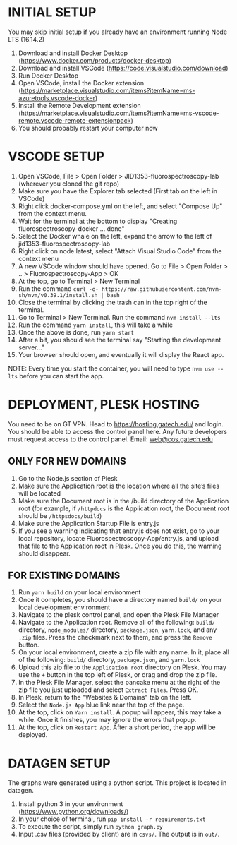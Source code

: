 # INITIAL SETUP
You may skip initial setup if you already have an environment running Node LTS (16.14.2)

1. Download and install Docker Desktop (https://www.docker.com/products/docker-desktop)
2. Download and install VSCode (https://code.visualstudio.com/download)
3. Run Docker Desktop
4. Open VSCode, install the Docker extension (https://marketplace.visualstudio.com/items?itemName=ms-azuretools.vscode-docker)
5. Install the Remote Development extension (https://marketplace.visualstudio.com/items?itemName=ms-vscode-remote.vscode-remote-extensionpack)
6. You should probably restart your computer now

# VSCODE SETUP
1. Open VSCode, File > Open Folder > JID1353-fluorospectroscopy-lab (wherever you cloned the git repo)
2. Make sure you have the Explorer tab selected (First tab on the left in VSCode)
3. Right click docker-compose.yml on the left, and select "Compose Up" from the context menu. 
4. Wait for the terminal at the bottom to display "Creating fluorospectroscopy-docker ... done"
5. Select the Docker whale on the left, expand the arrow to the left of jid1353-fluorospectroscopy-lab
6. Right click on node:latest, select "Attach Visual Studio Code" from the context menu
7. A new VSCode window should have opened. Go to File > Open Folder > .. > Fluorospectroscopy-App > OK
8. At the top, go to Terminal > New Terminal
9. Run the command ```curl -o- https://raw.githubusercontent.com/nvm-sh/nvm/v0.39.1/install.sh | bash```
10. Close the terminal by clicking the trash can in the top right of the terminal.
11. Go to Terminal > New Terminal. Run the command ```nvm install --lts```
12. Run the command ```yarn install```, this will take a while
13. Once the above is done, run ```yarn start```
14. After a bit, you should see the terminal say "Starting the development server..."
15. Your browser should open, and eventually it will display the React app.

NOTE: Every time you start the container, you will need to type ```nvm use --lts``` before you can start the app.

# DEPLOYMENT, PLESK HOSTING
You need to be on GT VPN. Head to https://hosting.gatech.edu/ and login. You should be able to access the control panel here.
Any future developers must request access to the control panel. Email: web@cos.gatech.edu

## ONLY FOR NEW DOMAINS
1. Go to the Node.js section of Plesk
2. Make sure the Application root is the location where all the site’s files will be located
3. Make sure the Document root is in the /build directory of the Application root (for example, if ```/httpdocs``` is the Application root, the Document root should be ```/httpsdocs/build```)
4. Make sure the Application Startup File is entry.js
5. If you see a warning indicating that entry.js does not exist, go to your local repository, locate Fluorospectroscopy-App/entry.js, and upload that file to the Application root in Plesk. Once you do this, the warning should disappear.

## FOR EXISTING DOMAINS
1. Run ```yarn build``` on your local environment
2. Once it completes, you should have a directory named ```build/``` on your local development environment
3. Navigate to the plesk control panel, and open the Plesk File Manager
4. Navigate to the Application root. Remove all of the following: ```build/``` directory, ```node_modules/``` directory, ```package.json```, ```yarn.lock```, and any ```.zip``` files. Press the checkmark next to them, and press the `Remove` button.
5. On your local environment, create a zip file with any name. In it, place all of the following: ```build/``` directory, ```package.json```, and ```yarn.lock```
6. Upload this zip file to the ```Application root``` directory on Plesk. You may use the ```+``` button in the top left of Plesk, or drag and drop the zip file.
7. In the Plesk File Manager, select the pancake menu at the right of the zip file you just uploaded and select ```Extract Files```. Press OK.
8. In Plesk, return to the "Websites & Domains" tab on the left.
9. Select the ```Node.js App``` blue link near the top of the page.
10. At the top, click on ```Yarn install```. A popup will appear, this may take a while. Once it finishes, you may ignore the errors that popup.
11. At the top, click on ```Restart App```. After a short period, the app will be deployed.

# DATAGEN SETUP
The graphs were generated using a python script. This project is located in datagen.

1. Install python 3 in your environment (https://www.python.org/downloads/)
2. In your choice of terminal, run ```pip install -r requirements.txt```
3. To execute the script, simply run ```python graph.py```
4. Input .csv files (provided by client) are in ```csvs/```. The output is in ```out/```.
